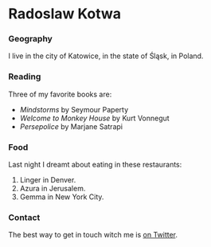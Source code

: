 # Radoslaw Kotwa

### Geography

I live in the city of Katowice, in the state of Śląsk, in Poland.

### Reading

Three of my favorite books are:

- *Mindstorms* by Seymour Paperty
- *Welcome to Monkey House* by Kurt Vonnegut 
- *Persepolice* by Marjane Satrapi

### Food

Last night I dreamt about eating in these restaurants:

1. Linger in Denver.
2. Azura in Jerusalem.
3. Gemma in New York City.

### Contact

The best way to get in touch witch me is [on Twitter](https://twiter.com/seankross).
